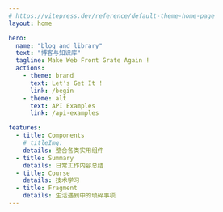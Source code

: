 ```yaml
---
# https://vitepress.dev/reference/default-theme-home-page
layout: home

hero:
  name: "blog and library"
  text: "博客与知识库"
  tagline: Make Web Front Grate Again !
  actions:
    - theme: brand
      text: Let's Get It !
      link: /begin
    - theme: alt
      text: API Examples
      link: /api-examples

features:
  - title: Components
    # titleImg:
    details: 整合各类实用组件
  - title: Summary
    details: 日常工作内容总结
  - title: Course
    details: 技术学习
  - title: Fragment
    details: 生活遇到中的琐碎事项
---
```


